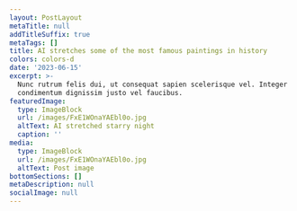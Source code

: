 ```yaml
---
layout: PostLayout
metaTitle: null
addTitleSuffix: true
metaTags: []
title: AI stretches some of the most famous paintings in history
colors: colors-d
date: '2023-06-15'
excerpt: >-
  Nunc rutrum felis dui, ut consequat sapien scelerisque vel. Integer
  condimentum dignissim justo vel faucibus.
featuredImage:
  type: ImageBlock
  url: /images/FxE1WOnaYAEbl0o.jpg
  altText: AI stretched starry night
  caption: ''
media:
  type: ImageBlock
  url: /images/FxE1WOnaYAEbl0o.jpg
  altText: Post image
bottomSections: []
metaDescription: null
socialImage: null
---
```

